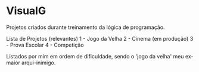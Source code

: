 # VisualG
Projetos criados durante treinamento da lógica de programação.

Lista de Projetos (relevantes)
1 - Jogo da Velha
2 - Cinema (em produção)
3 - Prova Escolar
4 - Competição

Listados por mim em ordem de dificuldade, sendo o 'jogo da velha' meu ex-maior arqui-inimigo.
